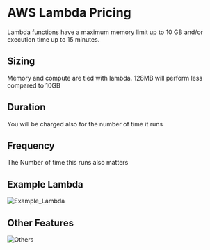 # AWS Lambda Pricing
Lambda functions have a maximum memory limit up to 10 GB and/or execution time up to 15 minutes.

## Sizing
Memory and compute are tied with lambda. 128MB will perform less compared to 10GB
## Duration
You will be charged also for the number of time it runs
## Frequency
The Number of time this runs also matters

## Example Lambda
![Example_Lambda](image_202.png)

## Other Features
![Others](image_201.png)
